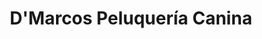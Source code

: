 ---
title: "D'Marcos Peluquería Canina"
url: /madrid/dmarcos-peluqueria-canina-calle-de-arriaza/
shop: peluquería canina
---